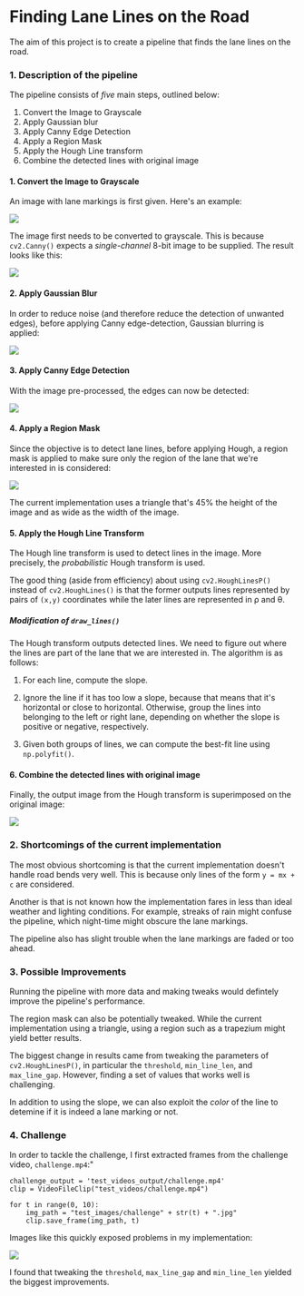 # **Finding Lane Lines on the Road** 

The aim of this project is to create a pipeline that finds the lane lines on the
road.

### 1. Description of the pipeline

The pipeline consists of _five_ main steps, outlined below:

1. Convert the Image to Grayscale
2. Apply Gaussian blur
3. Apply Canny Edge Detection
4. Apply a Region Mask
5. Apply the Hough Line transform
6. Combine the detected lines with original image

#### 1. Convert the Image to Grayscale

An image with lane markings is first given. Here's an example:

![](writeup_images/original.png)

The image first needs to be converted to grayscale. This is because
`cv2.Canny()` expects a _single-channel_ 8-bit image to be supplied. The result
looks like this:

![](writeup_images/gray.png)

#### 2. Apply Gaussian Blur

In order to reduce noise (and therefore reduce the detection of unwanted edges),
before applying Canny edge-detection, Gaussian blurring is applied: 

![](writeup_images/gaussian.png)

#### 3. Apply Canny Edge Detection

With the image pre-processed, the edges can now be detected:

![](writeup_images/canny.png)

#### 4. Apply a Region Mask

Since the objective is to detect lane lines, before applying Hough, a region
mask is applied to make sure only the region of the lane that we're interested
in is considered:

![](writeup_images/region_mask.png)

The current implementation uses a triangle that's 45% the height of the image
and as wide as the width of the image.

#### 5. Apply the Hough Line Transform

The Hough line transform is used to detect lines in the image. More precisely,
the _probabilistic_ Hough transform is used. 

The good thing (aside from efficiency) about using `cv2.HoughLinesP()` instead 
of `cv2.HoughLines()` is that the former outputs lines represented by pairs of 
`(x,y)`  coordinates while the later lines are represented in ρ and θ. 

##### Modification of `draw_lines()`

The Hough transform outputs detected lines. We need to figure out where the
lines are part of the lane that we are interested in. The algorithm is as
follows:

1. For each line, compute the slope. 

2. Ignore the line if it has too low a slope, because that means that it's 
horizontal or close to horizontal. Otherwise, group the lines into belonging to
the left or right lane, depending on whether the slope is positive or negative,
respectively.

3. Given both groups of lines, we can compute the best-fit line using
   `np.polyfit()`.
   

#### 6. Combine the detected lines with original image

Finally, the output image from the Hough transform is superimposed on the
original image:

![](writeup_images/combined.png)

### 2. Shortcomings of the current implementation

The most obvious shortcoming is that the current implementation doesn't handle
road bends very well. This is because only lines of the form `y = mx + c` are
considered.

Another is that is not known how the implementation fares in less than ideal
weather and lighting conditions. For example, streaks of rain might confuse the
pipeline, which night-time might obscure the lane markings.

The pipeline also has slight trouble when the lane markings are faded or too 
ahead.

### 3. Possible Improvements

Running the pipeline with more data and making tweaks would defintely improve
the pipeline's performance.

The region mask can also be potentially tweaked. While the current
implementation using a triangle, using a region such as a trapezium might yield
better results.

The biggest change in results came from tweaking the parameters of
`cv2.HoughLinesP()`, in particular the `threshold`, `min_line_len`, and
`max_line_gap`. However, finding a set of values that works well is challenging.

In addition to using the slope, we can also exploit the _color_ of the line to
detemine if it is indeed a lane marking or not.

### 4. Challenge

In order to tackle the challenge, I first extracted frames from the challenge
video, `challenge.mp4`:"

```
challenge_output = 'test_videos_output/challenge.mp4'
clip = VideoFileClip("test_videos/challenge.mp4")

for t in range(0, 10):
    img_path = "test_images/challenge" + str(t) + ".jpg"
    clip.save_frame(img_path, t)
```

Images like this quickly exposed problems in my implementation:

![](writeup_images/challenging.png)

I found that tweaking the `threshold`, `max_line_gap` and `min_line_len` yielded
the biggest improvements.
